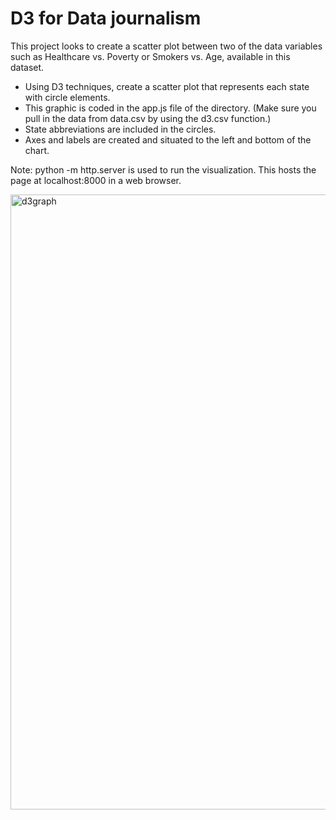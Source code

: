 # D3 for Data journalism

This project looks to create a scatter plot between two of the data variables such as Healthcare vs. Poverty or Smokers vs. Age, available in this dataset.

- Using D3 techniques, create a scatter plot that represents each state with circle elements. 
- This graphic is coded in the app.js file of the directory. (Make sure you pull in the data from data.csv by using the d3.csv function.)
- State abbreviations are included in the circles.
- Axes and labels are created and situated to the left and bottom of the chart.

Note: python -m http.server is used to run the visualization. This hosts the page at localhost:8000 in a web browser.

<img width="984" alt="d3graph" src="https://user-images.githubusercontent.com/70656160/113898840-38e19e00-979a-11eb-9a82-33f936c48988.png">
